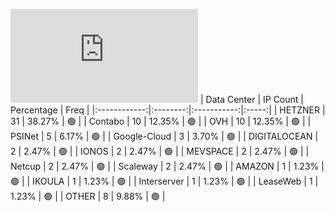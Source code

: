 ![Diagramm](https://github.com/obajay/StateSync-snapshots/blob/main/Projects/Planq/1/README.md)
| Data Center | IP Count | Percentage | Freq |
|:------------:|:--------:|:-----------:|:-----:|
| HETZNER | 31 | 38.27% | 🟢 |
| Contabo | 10 | 12.35% | 🟢 |
| OVH | 10 | 12.35% | 🟢 |
| PSINet | 5 | 6.17% | 🟢 |
| Google-Cloud | 3 | 3.70% | 🟢 |
| DIGITALOCEAN | 2 | 2.47% | 🟢 |
| IONOS | 2 | 2.47% | 🟢 |
| MEVSPACE | 2 | 2.47% | 🟢 |
| Netcup | 2 | 2.47% | 🟢 |
| Scaleway | 2 | 2.47% | 🟢 |
| AMAZON | 1 | 1.23% | 🟢 |
| IKOULA | 1 | 1.23% | 🟢 |
| Interserver | 1 | 1.23% | 🟢 |
| LeaseWeb | 1 | 1.23% | 🟢 |
| OTHER | 8 | 9.88% | 🟢 |